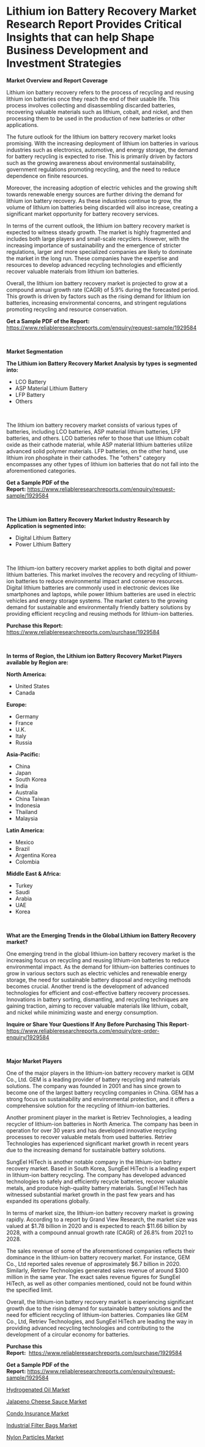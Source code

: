 <p><h1>Lithium ion Battery Recovery Market Research Report Provides Critical Insights that can help Shape Business Development and Investment Strategies</h1></p><p><strong>Market Overview and Report Coverage</strong></p>
<p><p>Lithium ion battery recovery refers to the process of recycling and reusing lithium ion batteries once they reach the end of their usable life. This process involves collecting and disassembling discarded batteries, recovering valuable materials such as lithium, cobalt, and nickel, and then processing them to be used in the production of new batteries or other applications.</p><p>The future outlook for the lithium ion battery recovery market looks promising. With the increasing deployment of lithium ion batteries in various industries such as electronics, automotive, and energy storage, the demand for battery recycling is expected to rise. This is primarily driven by factors such as the growing awareness about environmental sustainability, government regulations promoting recycling, and the need to reduce dependence on finite resources.</p><p>Moreover, the increasing adoption of electric vehicles and the growing shift towards renewable energy sources are further driving the demand for lithium ion battery recovery. As these industries continue to grow, the volume of lithium ion batteries being discarded will also increase, creating a significant market opportunity for battery recovery services.</p><p>In terms of the current outlook, the lithium ion battery recovery market is expected to witness steady growth. The market is highly fragmented and includes both large players and small-scale recyclers. However, with the increasing importance of sustainability and the emergence of stricter regulations, larger and more specialized companies are likely to dominate the market in the long run. These companies have the expertise and resources to develop advanced recycling technologies and efficiently recover valuable materials from lithium ion batteries.</p><p>Overall, the lithium ion battery recovery market is projected to grow at a compound annual growth rate (CAGR) of 5.9% during the forecasted period. This growth is driven by factors such as the rising demand for lithium ion batteries, increasing environmental concerns, and stringent regulations promoting recycling and resource conservation.</p></p>
<p><strong>Get a Sample PDF of the Report:</strong> <a href="https://www.reliableresearchreports.com/enquiry/request-sample/1929584">https://www.reliableresearchreports.com/enquiry/request-sample/1929584</a></p>
<p>&nbsp;</p>
<p><strong>Market Segmentation</strong></p>
<p><strong>The Lithium ion Battery Recovery Market Analysis by types is segmented into:</strong></p>
<p><ul><li>LCO Battery</li><li>ASP Material Lithium Battery</li><li>LFP Battery</li><li>Others</li></ul></p>
<p>&nbsp;</p>
<p><p>The lithium ion battery recovery market consists of various types of batteries, including LCO batteries, ASP material lithium batteries, LFP batteries, and others. LCO batteries refer to those that use lithium cobalt oxide as their cathode material, while ASP material lithium batteries utilize advanced solid polymer materials. LFP batteries, on the other hand, use lithium iron phosphate in their cathodes. The "others" category encompasses any other types of lithium ion batteries that do not fall into the aforementioned categories.</p></p>
<p><strong>Get a Sample PDF of the Report:</strong>&nbsp;<a href="https://www.reliableresearchreports.com/enquiry/request-sample/1929584">https://www.reliableresearchreports.com/enquiry/request-sample/1929584</a></p>
<p>&nbsp;</p>
<p><strong>The Lithium ion Battery Recovery Market Industry Research by Application is segmented into:</strong></p>
<p><ul><li>Digital Lithium Battery</li><li>Power Lithium Battery</li></ul></p>
<p>&nbsp;</p>
<p><p>The lithium-ion battery recovery market applies to both digital and power lithium batteries. This market involves the recovery and recycling of lithium-ion batteries to reduce environmental impact and conserve resources. Digital lithium batteries are commonly used in electronic devices like smartphones and laptops, while power lithium batteries are used in electric vehicles and energy storage systems. The market caters to the growing demand for sustainable and environmentally friendly battery solutions by providing efficient recycling and reusing methods for lithium-ion batteries.</p></p>
<p><strong>Purchase this Report:</strong>&nbsp; <a href="https://www.reliableresearchreports.com/purchase/1929584">https://www.reliableresearchreports.com/purchase/1929584</a></p>
<p>&nbsp;</p>
<p><strong>In terms of Region, the Lithium ion Battery Recovery Market Players available by Region are:</strong></p>
<p>
    <p> <strong> North America: </strong>
        <ul>
            <li>United States</li>
            <li>Canada</li>
        </ul>
        </p> 
    <p> <strong> Europe: </strong>
        <ul>
            <li>Germany</li>
            <li>France</li>
            <li>U.K.</li>
            <li>Italy</li>
            <li>Russia</li>
        </ul>
        </p> 
    <p> <strong> Asia-Pacific: </strong>
        <ul>
            <li>China</li>
            <li>Japan</li>
            <li>South Korea</li>
            <li>India</li>
            <li>Australia</li>
            <li>China Taiwan</li>
            <li>Indonesia</li>
            <li>Thailand</li>
            <li>Malaysia</li>
        </ul>
        </p> 
    <p> <strong> Latin America: </strong>
        <ul>
            <li>Mexico</li>
            <li>Brazil</li>
            <li>Argentina Korea</li>
            <li>Colombia</li>
        </ul>
        </p> 
    <p> <strong> Middle East & Africa: </strong>
        <ul>
            <li>Turkey</li>
            <li>Saudi</li>
            <li>Arabia</li>
            <li>UAE</li>
            <li>Korea</li>
        </ul>
    </p>
    </p>
<p>&nbsp;</p>
<p><strong>What are the Emerging Trends in the Global Lithium ion Battery Recovery market?</strong></p>
<p><p>One emerging trend in the global lithium-ion battery recovery market is the increasing focus on recycling and reusing lithium-ion batteries to reduce environmental impact. As the demand for lithium-ion batteries continues to grow in various sectors such as electric vehicles and renewable energy storage, the need for sustainable battery disposal and recycling methods becomes crucial. Another trend is the development of advanced technologies for efficient and cost-effective battery recovery processes. Innovations in battery sorting, dismantling, and recycling techniques are gaining traction, aiming to recover valuable materials like lithium, cobalt, and nickel while minimizing waste and energy consumption.</p></p>
<p><strong>Inquire or Share Your Questions If Any Before Purchasing This Report</strong>- <a href="https://www.reliableresearchreports.com/enquiry/pre-order-enquiry/1929584">https://www.reliableresearchreports.com/enquiry/pre-order-enquiry/1929584</a></p>
<p>&nbsp;</p>
<p><strong>Major Market Players</strong></p>
<p><p>One of the major players in the lithium-ion battery recovery market is GEM Co., Ltd. GEM is a leading provider of battery recycling and materials solutions. The company was founded in 2001 and has since grown to become one of the largest battery recycling companies in China. GEM has a strong focus on sustainability and environmental protection, and it offers a comprehensive solution for the recycling of lithium-ion batteries.</p><p>Another prominent player in the market is Retriev Technologies, a leading recycler of lithium-ion batteries in North America. The company has been in operation for over 30 years and has developed innovative recycling processes to recover valuable metals from used batteries. Retriev Technologies has experienced significant market growth in recent years due to the increasing demand for sustainable battery solutions.</p><p>SungEel HiTech is another notable company in the lithium-ion battery recovery market. Based in South Korea, SungEel HiTech is a leading expert in lithium-ion battery recycling. The company has developed advanced technologies to safely and efficiently recycle batteries, recover valuable metals, and produce high-quality battery materials. SungEel HiTech has witnessed substantial market growth in the past few years and has expanded its operations globally.</p><p>In terms of market size, the lithium-ion battery recovery market is growing rapidly. According to a report by Grand View Research, the market size was valued at $1.78 billion in 2020 and is expected to reach $11.66 billion by 2028, with a compound annual growth rate (CAGR) of 26.8% from 2021 to 2028.</p><p>The sales revenue of some of the aforementioned companies reflects their dominance in the lithium-ion battery recovery market. For instance, GEM Co., Ltd reported sales revenue of approximately $6.7 billion in 2020. Similarly, Retriev Technologies generated sales revenue of around $300 million in the same year. The exact sales revenue figures for SungEel HiTech, as well as other companies mentioned, could not be found within the specified limit.</p><p>Overall, the lithium-ion battery recovery market is experiencing significant growth due to the rising demand for sustainable battery solutions and the need for efficient recycling of lithium-ion batteries. Companies like GEM Co., Ltd, Retriev Technologies, and SungEel HiTech are leading the way in providing advanced recycling technologies and contributing to the development of a circular economy for batteries.</p></p>
<p><strong>Purchase this Report:</strong>&nbsp;&nbsp;<a href="https://www.reliableresearchreports.com/purchase/1929584">https://www.reliableresearchreports.com/purchase/1929584</a></p>
<p></p>
<p><strong>Get a Sample PDF of the Report:</strong>&nbsp;<a href="https://www.reliableresearchreports.com/enquiry/request-sample/1929584">https://www.reliableresearchreports.com/enquiry/request-sample/1929584</a></p>
<p><p><a href="https://medium.com/@cruzdamore75/hydrogenated-oil-market-trends-and-market-analysis-forecasted-for-period-2023-2030-ae6c69d7eb70">Hydrogenated Oil Market</a></p><p><a href="https://github.com/rahu1506/Market-Research-Report-List-1/blob/main/jalapeno-cheese-sauce-market.md">Jalapeno Cheese Sauce Market</a></p><p><a href="https://github.com/aasishrp01/Market-Research-Report-List-1/blob/main/condo-insurance-market.md">Condo Insurance Market</a></p><p><a href="https://medium.com/@germanwolff65/industrial-filter-bags-market-trends-and-market-analysis-forecasted-for-period-2023-2030-32398230d844">Industrial Filter Bags Market</a></p><p><a href="https://medium.com/@alethaebert2013/nylon-particles-market-the-key-to-successful-business-strategy-forecast-till-2030-52e274cf8550">Nylon Particles Market</a></p></p>